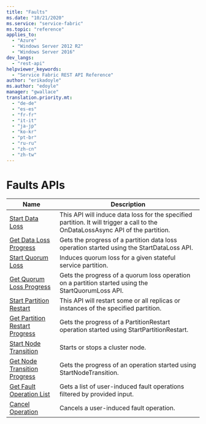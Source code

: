 ```yaml
---
title: "Faults"
ms.date: "10/21/2020"
ms.service: "service-fabric"
ms.topic: "reference"
applies_to: 
  - "Azure"
  - "Windows Server 2012 R2"
  - "Windows Server 2016"
dev_langs: 
  - "rest-api"
helpviewer_keywords: 
  - "Service Fabric REST API Reference"
author: "erikadoyle"
ms.author: "edoyle"
manager: "gwallace"
translation.priority.mt: 
  - "de-de"
  - "es-es"
  - "fr-fr"
  - "it-it"
  - "ja-jp"
  - "ko-kr"
  - "pt-br"
  - "ru-ru"
  - "zh-cn"
  - "zh-tw"
---
```

# Faults APIs

| Name | Description |
| --- | --- |
| [Start Data Loss](sfclient-v72-api-startdataloss.md) | This API will induce data loss for the specified partition. It will trigger a call to the OnDataLossAsync API of the partition.<br/> |
| [Get Data Loss Progress](sfclient-v72-api-getdatalossprogress.md) | Gets the progress of a partition data loss operation started using the StartDataLoss API.<br/> |
| [Start Quorum Loss](sfclient-v72-api-startquorumloss.md) | Induces quorum loss for a given stateful service partition.<br/> |
| [Get Quorum Loss Progress](sfclient-v72-api-getquorumlossprogress.md) | Gets the progress of a quorum loss operation on a partition started using the StartQuorumLoss API.<br/> |
| [Start Partition Restart](sfclient-v72-api-startpartitionrestart.md) | This API will restart some or all replicas or instances of the specified partition.<br/> |
| [Get Partition Restart Progress](sfclient-v72-api-getpartitionrestartprogress.md) | Gets the progress of a PartitionRestart operation started using StartPartitionRestart.<br/> |
| [Start Node Transition](sfclient-v72-api-startnodetransition.md) | Starts or stops a cluster node.<br/> |
| [Get Node Transition Progress](sfclient-v72-api-getnodetransitionprogress.md) | Gets the progress of an operation started using StartNodeTransition.<br/> |
| [Get Fault Operation List](sfclient-v72-api-getfaultoperationlist.md) | Gets a list of user-induced fault operations filtered by provided input.<br/> |
| [Cancel Operation](sfclient-v72-api-canceloperation.md) | Cancels a user-induced fault operation.<br/> |

